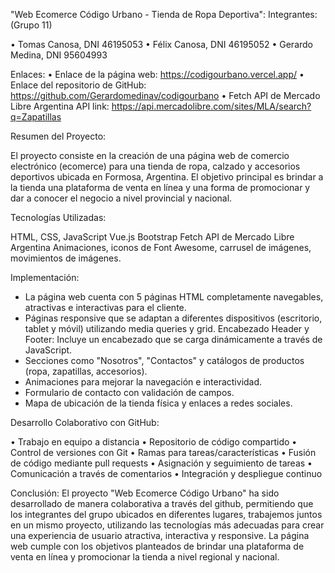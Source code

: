 "Web Ecomerce Código Urbano - Tienda de Ropa Deportiva":
Integrantes: (Grupo 11)

•	Tomas Canosa, DNI 46195053
•	Félix Canosa, DNI 46195052
•	Gerardo Medina, DNI 95604993

Enlaces:
•	Enlace de la página web: https://codigourbano.vercel.app/
•	Enlace del repositorio de GitHub: https://github.com/Gerardomedinav/codigourbano
•	Fetch API de Mercado Libre Argentina API link: https://api.mercadolibre.com/sites/MLA/search?q=Zapatillas

Resumen del Proyecto:

El proyecto consiste en la creación de una página web de comercio electrónico (ecomerce) para una tienda de ropa, calzado y accesorios deportivos ubicada en Formosa, Argentina.
El objetivo principal es brindar a la tienda una plataforma de venta en línea y una forma de promocionar y dar a conocer el negocio a nivel provincial y nacional.

Tecnologías Utilizadas:

HTML, CSS, JavaScript
Vue.js
Bootstrap
Fetch API de Mercado Libre Argentina
Animaciones, iconos de Font Awesome, carrusel de imágenes, movimientos de imágenes. 

Implementación:

- La página web cuenta con 5 páginas HTML completamente navegables, atractivas e interactivas para el cliente.
- Páginas responsive que se adaptan a diferentes dispositivos (escritorio, tablet y móvil) utilizando media queries y grid.
Encabezado Header y Footer: Incluye un encabezado que se carga dinámicamente a través de JavaScript.
- Secciones como "Nosotros", "Contactos" y catálogos de productos (ropa, zapatillas, accesorios).
- Animaciones para mejorar la navegación e interactividad.
- Formulario de contacto con validación de campos.
- Mapa de ubicación de la tienda física y enlaces a redes sociales.


Desarrollo Colaborativo con GitHub:

•	Trabajo en equipo a distancia
•	Repositorio de código compartido
•	Control de versiones con Git
•	Ramas para tareas/características
•	Fusión de código mediante pull requests
•	Asignación y seguimiento de tareas
•	Comunicación a través de comentarios
•	Integración y despliegue continuo

Conclusión:
El proyecto "Web Ecomerce Código Urbano" ha sido desarrollado de manera colaborativa a través del github, permitiendo que los integrantes del grupo ubicados en diferentes lugares, trabajemos juntos en un mismo proyecto, utilizando las tecnologías más adecuadas para crear una experiencia de usuario atractiva, interactiva y responsive. La página web cumple con los objetivos planteados de brindar una plataforma de venta en línea y promocionar la tienda a nivel regional y nacional.